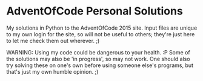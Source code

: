 AdventOfCode Personal Solutions
===============================

My solutions in Python to the AdventOfCode 2015 site.  Input files are
unique to my own login for the site, so will not be useful to others;
they're just here to let me check them out wherever. ;)

WARNING: Using my code could be dangerous to your health. :P  Some of
the solutions may also be 'in progress', so may not work.  One should
also try solving these on one's own before using someone else's programs,
but that's just my own humble opinion. ;)
